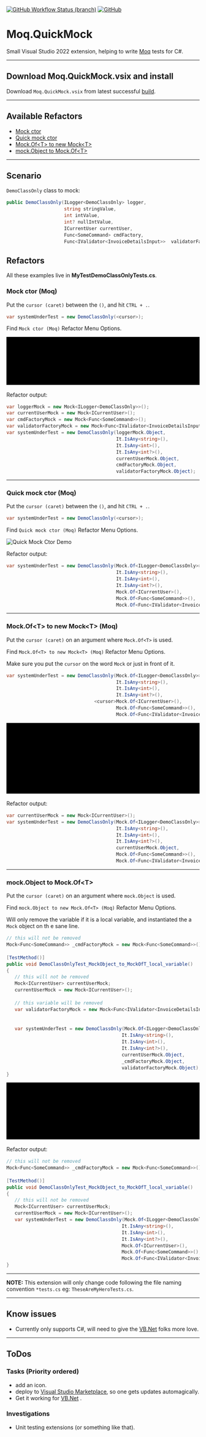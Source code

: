 [![GitHub Workflow Status (branch)](https://img.shields.io/github/workflow/status/rpbeukes/Moq.QuickMock/CI/main)](https://github.com/rpbeukes/Moq.QuickMock/actions/workflows/CI_main.yml?query=branch%3Amain+) [![GitHub](https://img.shields.io/github/license/rpbeukes/Moq.QuickMock)](https://github.com/rpbeukes/Moq.QuickMock/blob/main/LICENSE)

# Moq.QuickMock
Small Visual Studio 2022 extension, helping to write [Moq](https://github.com/moq/moq) tests for C#.

---

## Download Moq.QuickMock.vsix and install
Download `Moq.QuickMock.vsix` from latest successful [build](https://github.com/rpbeukes/Moq.QuickMock/actions/workflows/CI_main.yml?query=branch%3Amain+is%3Asuccess).

---

## Available Refactors
- [Mock ctor](https://github.com/rpbeukes/Moq.QuickMock#mock-ctor-moq)
- [Quick mock ctor](https://github.com/rpbeukes/Moq.QuickMock#quick-mock-ctor-moq)
- [Mock.Of&lt;T&gt; to new Mock&lt;T&gt;](https://github.com/rpbeukes/Moq.QuickMock#mockoft-to-new-mockt-moq)
- [mock.Object to Mock.Of&lt;T&gt;](https://github.com/rpbeukes/Moq.QuickMock#mockobject-to-mockoft)

---

## Scenario

`DemoClassOnly` class to mock:

```csharp
public DemoClassOnly(ILogger<DemoClassOnly> logger,
                     string stringValue,
                     int intValue,
                     int? nullIntValue,
                     ICurrentUser currentUser,
                     Func<SomeCommand> cmdFactory,
                     Func<IValidator<InvoiceDetailsInput>>  validatorFactory) { }
```

## Refactors

All these examples live in **MyTestDemoClassOnlyTests.cs**.

### Mock ctor (Moq)

Put the `cursor (caret)` between the `()`, and hit `CTRL + .`.

```csharp
var systemUnderTest = new DemoClassOnly(<cursor>);
```

Find `Mock ctor (Moq)` Refactor Menu Options.

![Mock Ctor Demo](Doco/Assets/MockCtor.gif)

Refactor output:

```csharp
var loggerMock = new Mock<ILogger<DemoClassOnly>>();
var currentUserMock = new Mock<ICurrentUser>();
var cmdFactoryMock = new Mock<Func<SomeCommand>>();
var validatorFactoryMock = new Mock<Func<IValidator<InvoiceDetailsInput>>>();
var systemUnderTest = new DemoClassOnly(loggerMock.Object,
                                        It.IsAny<string>(),
                                        It.IsAny<int>(),
                                        It.IsAny<int?>(),
                                        currentUserMock.Object,
                                        cmdFactoryMock.Object,
                                        validatorFactoryMock.Object);
```

---

### Quick mock ctor (Moq)

Put the `cursor (caret)` between the `()`, and hit `CTRL + .`.

```csharp
var systemUnderTest = new DemoClassOnly(<cursor>);
```

Find `Quick mock ctor (Moq)` Refactor Menu Options.

![Quick Mock Ctor Demo](Doco/Assets/QuickMockCtorr.gif)

Refactor output:

```csharp
var systemUnderTest = new DemoClassOnly(Mock.Of<ILogger<DemoClassOnly>>(),
                                        It.IsAny<string>(),
                                        It.IsAny<int>(),
                                        It.IsAny<int?>(),
                                        Mock.Of<ICurrentUser>(),
                                        Mock.Of<Func<SomeCommand>>(),
                                        Mock.Of<Func<IValidator<InvoiceDetailsInput>>>());
```

---
### Mock.Of&lt;T&gt; to new Mock&lt;T&gt; (Moq)

Put the `cursor (caret)` on an argument where `Mock.Of<T>` is used.

Find `Mock.Of<T> to new Mock<T> (Moq)` Refactor Menu Options.

Make sure you put the `cursor` on the word `Mock` or just in front of it.

```csharp
var systemUnderTest = new DemoClassOnly(Mock.Of<ILogger<DemoClassOnly>>(),
                                        It.IsAny<string>(),
                                        It.IsAny<int>(),
                                        It.IsAny<int?>(),
                                <cursor>Mock.Of<ICurrentUser>(),
                                        Mock.Of<Func<SomeCommand>>(),
                                        Mock.Of<Func<IValidator<InvoiceDetailsInput>>>());
```

![Mock of to new mock Demo](Doco/Assets/MockOfToNewMock.gif)

Refactor output:

```csharp
var currentUserMock = new Mock<ICurrentUser>();
var systemUnderTest = new DemoClassOnly(Mock.Of<ILogger<DemoClassOnly>>(),
                                        It.IsAny<string>(),
                                        It.IsAny<int>(),
                                        It.IsAny<int?>(),
                                        currentUserMock.Object,
                                        Mock.Of<Func<SomeCommand>>(),
                                        Mock.Of<Func<IValidator<InvoiceDetailsInput>>>());
```

---

### mock.Object to Mock.Of&lt;T&gt;

Put the `cursor (caret)` on an argument where `mock.Object` is used.

Find `mock.Object to new Mock.Of<T> (Moq)` Refactor Menu Options.

Will only remove the variable if it is a local variable, and instantiated the a `Mock` object on th e sane line.

```csharp
// this will not be removed
Mock<Func<SomeCommand>> _cmdFactoryMock = new Mock<Func<SomeCommand>>();

[TestMethod()]
public void DemoClassOnlyTest_MockObject_to_MockOfT_local_variable()
{
   // this will not be removed
   Mock<ICurrentUser> currentUserMock;
   currentUserMock = new Mock<ICurrentUser>();

   // this variable will be removed
   var validatorFactoryMock = new Mock<Func<IValidator<InvoiceDetailsInput>>>();
   

   var systemUnderTest = new DemoClassOnly(Mock.Of<ILogger<DemoClassOnly>>(),
                                          It.IsAny<string>(),
                                          It.IsAny<int>(),
                                          It.IsAny<int?>(),
                                          currentUserMock.Object,
                                          _cmdFactoryMock.Object,
                                          validatorFactoryMock.Object);
}
```

![Mock Object to Mock Of remove local variable Demo](Doco/Assets/MockObjectToMockOfRemoveLocalVariable.gif)

Refactor output:

```csharp
// this will not be removed
Mock<Func<SomeCommand>> _cmdFactoryMock = new Mock<Func<SomeCommand>>();

[TestMethod()]
public void DemoClassOnlyTest_MockObject_to_MockOfT_local_variable()
{
   // this will not be removed
   Mock<ICurrentUser> currentUserMock;
   currentUserMock = new Mock<ICurrentUser>();
   var systemUnderTest = new DemoClassOnly(Mock.Of<ILogger<DemoClassOnly>>(),
                                          It.IsAny<string>(),
                                          It.IsAny<int>(),
                                          It.IsAny<int?>(),
                                          Mock.Of<ICurrentUser>(),
                                          Mock.Of<Func<SomeCommand>>(),
                                          Mock.Of<Func<IValidator<InvoiceDetailsInput>>>());
}
```
---

**NOTE:** This extension will only change code following the file naming convention `*tests.cs` eg: `TheseAreMyHeroTests.cs`.

---

## Know issues
- Currently only supports C#, will need to give the [VB.Net](https://docs.microsoft.com/en-us/dotnet/visual-basic/) folks more love.
---

## ToDos

### Tasks (Priority ordered)
- add an icon.
- deploy to [Visual Studio Marketplace](https://marketplace.visualstudio.com/), so one gets updates automagically.
- Get it working for [VB.Net](https://docs.microsoft.com/en-us/dotnet/visual-basic/) .

### Investigations
- Unit testing extensions (or something like that).
